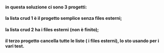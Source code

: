 #### in questa soluzione ci sono 3 progetti:
#### la lista crud 1 è il progetto semplice senza files esterni;
#### la lista crud 2 ha i files esterni (non è finito);
#### il terzo progetto cancella tutte le liste ( i files esterni), lo sto usando per i vari test.
